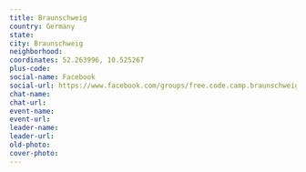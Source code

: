 ```yaml
---
title: Braunschweig
country: Germany
state: 
city: Braunschweig
neighborhood: 
coordinates: 52.263996, 10.525267
plus-code:
social-name: Facebook
social-url: https://www.facebook.com/groups/free.code.camp.braunschweig
chat-name:
chat-url:
event-name:
event-url:
leader-name:
leader-url:
old-photo: 
cover-photo:
---
```

